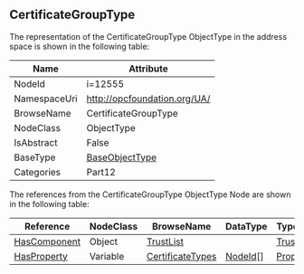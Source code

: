 <!-- objecttype -->
## CertificateGroupType
  
<!-- end of text -->
The representation of the CertificateGroupType ObjectType in the address space is shown in the following table:  

|Name|Attribute|
|---|---|
|NodeId|i=12555|
|NamespaceUri|http://opcfoundation.org/UA/|
|BrowseName|CertificateGroupType|
|NodeClass|ObjectType|
|IsAbstract|False|
|BaseType|[BaseObjectType](../../../Part5/ObjectTypes/BaseObjectType/readme.md)|
|Categories|Part12|

The references from the CertificateGroupType ObjectType Node are shown in the following table:  

|Reference|NodeClass|BrowseName|DataType|TypeDefinition|ModellingRule|
|---|---|---|---|---|---|
|[HasComponent](../../../Part3/ReferenceTypes/HasComponent/readme.md)|Object|[TrustList](#TrustList)||[TrustListType](../../Part12/ObjectTypes/TrustListType/readme.md)|[Mandatory](../../Objects/Mandatory/readme.md)|
|[HasProperty](../../../Part3/ReferenceTypes/HasProperty/readme.md)|Variable|[CertificateTypes](#CertificateTypes)|[NodeId](../../../Part3/DataTypes/NodeId/readme.md)[]|[PropertyType](../../Part5/VariableTypes/PropertyType/readme.md)|[Mandatory](../../Objects/Mandatory/readme.md)|


